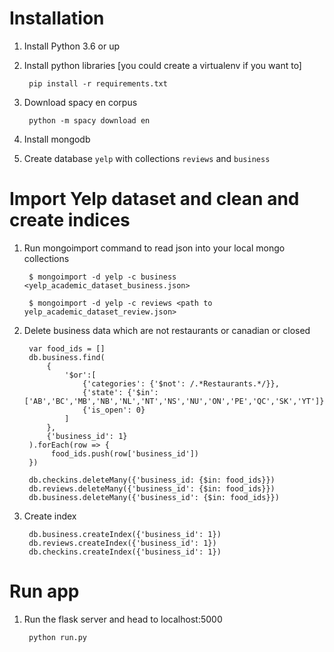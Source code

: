 # Installation

1. Install Python 3.6 or up
2. Install python libraries [you could create a virtualenv if you want to]

        pip install -r requirements.txt

3. Download spacy en corpus

        python -m spacy download en

3. Install mongodb
4. Create database `yelp` with collections `reviews` and `business`

# Import Yelp dataset and clean and create indices

1. Run mongoimport command to read json into your local mongo collections

        $ mongoimport -d yelp -c business <yelp_academic_dataset_business.json>

        $ mongoimport -d yelp -c reviews <path to yelp_academic_dataset_review.json>

2. Delete business data which are not restaurants or canadian or closed
        
        var food_ids = []
        db.business.find(
            {
                '$or':[
                    {'categories': {'$not': /.*Restaurants.*/}},
                    {'state': {'$in': ['AB','BC','MB','NB','NL','NT','NS','NU','ON','PE','QC','SK','YT']}},
                    {'is_open': 0}
                ]
            },
            {'business_id': 1}
        ).forEach(row => {
             food_ids.push(row['business_id'])
        })

        db.checkins.deleteMany({'business_id: {$in: food_ids}})
        db.reviews.deleteMany({'business_id': {$in: food_ids}})
        db.business.deleteMany({'business_id': {$in: food_ids}})

3. Create index

        db.business.createIndex({'business_id': 1})
        db.reviews.createIndex({'business_id': 1})
        db.checkins.createIndex({'business_id': 1})

# Run app

1. Run the flask server and head to localhost:5000

        python run.py 

